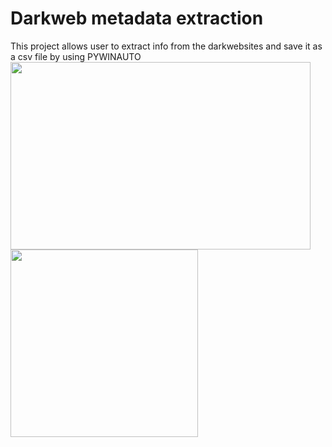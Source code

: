 # Darkweb metadata extraction

This project allows user to extract <meta> info from the darkwebsites and save it as a csv file by using PYWINAUTO 
<img src="https://upload.wikimedia.org/wikipedia/commons/thumb/1/15/Tor-logo-2011-flat.svg/1200px-Tor-logo-2011-flat.svg.png" width=480 height=300>
<img src="https://upload.wikimedia.org/wikipedia/commons/thumb/0/0a/Python.svg/640px-Python.svg.png" width=300 height=300>
